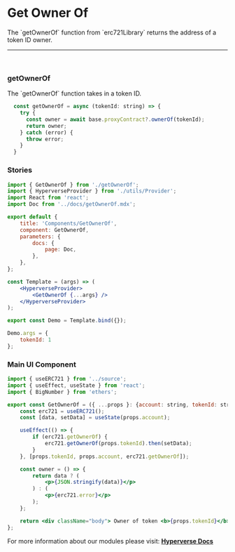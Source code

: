 # Get Owner Of

<p> The `getOwnerOf` function from `erc721Library` returns the address of a token ID owner. </p>

---

<br>

### getOwnerOf

<p> The `getOwnerOf` function takes in a token ID. </p>

```jsx
  const getOwnerOf = async (tokenId: string) => {
    try {
      const owner = await base.proxyContract?.ownerOf(tokenId);
      return owner;
    } catch (error) {
      throw error;
    }
  }
```

### Stories

```jsx
import { GetOwnerOf } from './getOwnerOf';
import { HyperverseProvider } from './utils/Provider';
import React from 'react';
import Doc from '../docs/getOwnerOf.mdx';

export default {
	title: 'Components/GetOwnerOf',
	component: GetOwnerOf,
	parameters: {
		docs: {
			page: Doc,
		},
	},
};

const Template = (args) => (
	<HyperverseProvider>
		<GetOwnerOf {...args} />
	</HyperverseProvider>
);

export const Demo = Template.bind({});

Demo.args = {
	tokenId: 1
};
```

### Main UI Component

```jsx
import { useERC721 } from '../source';
import { useEffect, useState } from 'react';
import { BigNumber } from 'ethers';

export const GetOwnerOf = ({ ...props }: {account: string, tokenId: string}) => {
	const erc721 = useERC721();
	const [data, setData] = useState(props.account);

	useEffect(() => {
		if (erc721.getOwnerOf) {
			erc721.getOwnerOf(props.tokenId).then(setData);
		}
	}, [props.tokenId, props.account, erc721.getOwnerOf]);

	const owner = () => {
		return data ? (
			<p>{JSON.stringify(data)}</p>
		) : (
			<p>{erc721.error}</p>
		);
	};

	return <div className="body"> Owner of token <b>{props.tokenId}</b>: {owner()}</div>;
};
```

For more information about our modules please visit: [**Hyperverse Docs**](docs.hyperverse.dev)
